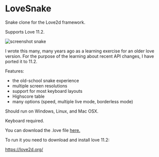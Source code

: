 # LoveSnake
Snake clone for the Love2d framework.

Supports Love 11.2.

![screenshot snake](https://user-images.githubusercontent.com/221668/50241161-122fab80-03c7-11e9-9e7b-002c58d11708.jpg)

I wrote this many, many years ago as a learning exercise for an older love version. For the purpose of the learning about recent API changes, I have ported it to 11.2.

Features:
- the old-school snake experience
- multiple screen resolutions
- support for most keyboard layouts
- Highscore table
- many options (speed, multiple live mode, borderless mode)

Should run on Windows, Linux, and Mac OSX.

Keyboard required.

You can download the .love file [here.](https://github.com/Snaker1/LoveSnake/releases/latest)

To run it you need to download and install love 11.2:

https://love2d.org/
